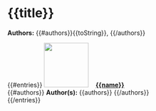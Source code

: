 # {{title}}
**Authors:** {{#authors}}{{toString}}, {{/authors}}

{{#entries}}
<img src="{{thumbnail}}" width=100 style="margin:0;margin-right:16px">[**{{name}}**]({{projectPage}})  \
{{#authors}}
**Author(s):** {{authors}}
{{/authors}}  \
{{/entries}}